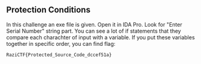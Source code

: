 ## Protection Conditions

In this challenge an exe file is given. Open it in IDA Pro. Look for "Enter Serial Number" string part. You can see a lot of if statements that they compare each charachter of input with a variable. If you put these variables together in specific order, you can find flag:  
```
RaziCTF{Protected_Source_Code_dccef51a}
```
